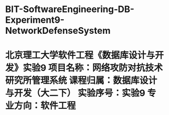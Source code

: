 # BIT-SoftwareEngineering-DB-Experiment9-NetworkDefenseSystem
# 北京理工大学软件工程《数据库设计与开发》实验9   **项目名称**：网络攻防对抗技术研究所管理系统   **课程归属**：数据库设计与开发（大二下）   **实验序号**：实验9   **专业方向**：软件工程  
